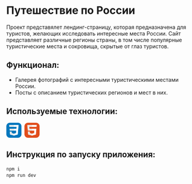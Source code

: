# Путешествие по России

Проект представялет лендинг-страницу, которая предназначена для туристов, желающих исследовать интересные места России. Сайт представляет различные регионы страны, в том числе популярные туристические места и сокровища, скрытые от глаз туристов.

## Функционал:

* Галерея фотографий с интересными туристическими местами России.
* Посты с описанием туристических регионов и мест в них.

## Используемые технологии:
<div>
  <img src="https://raw.githubusercontent.com/tandpfun/skill-icons/a50fa57465e82a1147fa512fb3d64cc5902df578/icons/CSS.svg"  title="CSS3" alt="CSS" width="40" height="40"/>&nbsp;
  <img src="https://raw.githubusercontent.com/tandpfun/skill-icons/a50fa57465e82a1147fa512fb3d64cc5902df578/icons/HTML.svg" title="HTML5" alt="HTML" width="40" height="40"/>&nbsp;
</div>

## Инструкция по запуску приложения:

```BASH
npm i
npm run dev 
```
